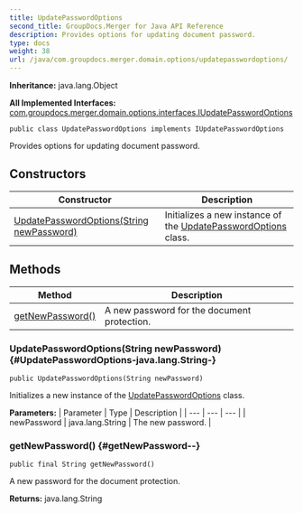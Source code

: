 ```yaml
---
title: UpdatePasswordOptions
second_title: GroupDocs.Merger for Java API Reference
description: Provides options for updating document password.
type: docs
weight: 38
url: /java/com.groupdocs.merger.domain.options/updatepasswordoptions/
---
```

**Inheritance:**
java.lang.Object

**All Implemented Interfaces:**
[com.groupdocs.merger.domain.options.interfaces.IUpdatePasswordOptions](../../com.groupdocs.merger.domain.options.interfaces/iupdatepasswordoptions)
```
public class UpdatePasswordOptions implements IUpdatePasswordOptions
```

Provides options for updating document password.
## Constructors

| Constructor | Description |
| --- | --- |
| [UpdatePasswordOptions(String newPassword)](#UpdatePasswordOptions-java.lang.String-) | Initializes a new instance of the [UpdatePasswordOptions](../../com.groupdocs.merger.domain.options/updatepasswordoptions) class. |
## Methods

| Method | Description |
| --- | --- |
| [getNewPassword()](#getNewPassword--) | A new password for the document protection. |
### UpdatePasswordOptions(String newPassword) {#UpdatePasswordOptions-java.lang.String-}
```
public UpdatePasswordOptions(String newPassword)
```


Initializes a new instance of the [UpdatePasswordOptions](../../com.groupdocs.merger.domain.options/updatepasswordoptions) class.

**Parameters:**
| Parameter | Type | Description |
| --- | --- | --- |
| newPassword | java.lang.String | The new password. |

### getNewPassword() {#getNewPassword--}
```
public final String getNewPassword()
```


A new password for the document protection.

**Returns:**
java.lang.String
